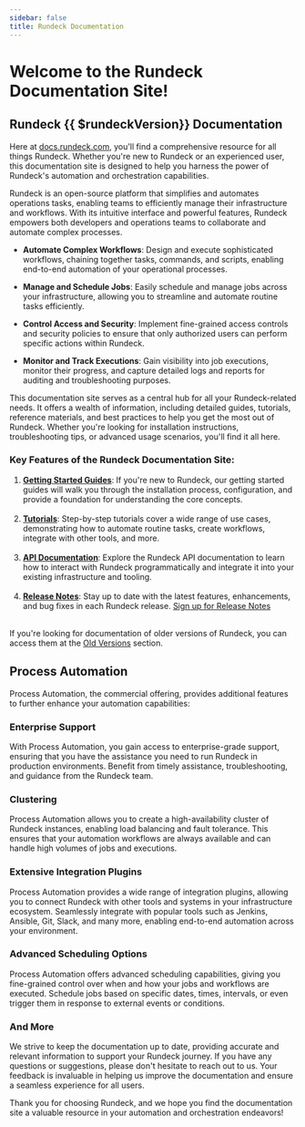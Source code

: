 ```yaml
---
sidebar: false
title: Rundeck Documentation
---
```


# Welcome to the Rundeck Documentation Site!

## Rundeck {{ $rundeckVersion}} Documentation    

Here at [docs.rundeck.com](https://docs.rundeck.com/docs), you'll find a comprehensive resource for all things Rundeck. Whether you're new to Rundeck or an experienced user, this documentation site is designed to help you harness the power of Rundeck's automation and orchestration capabilities.

Rundeck is an open-source platform that simplifies and automates operations tasks, enabling teams to efficiently manage their infrastructure and workflows. With its intuitive interface and powerful features, Rundeck empowers both developers and operations teams to collaborate and automate complex processes.

- **Automate Complex Workflows**: Design and execute sophisticated workflows, chaining together tasks, commands, and scripts, enabling end-to-end automation of your operational processes.

- **Manage and Schedule Jobs**: Easily schedule and manage jobs across your infrastructure, allowing you to streamline and automate routine tasks efficiently.

- **Control Access and Security**: Implement fine-grained access controls and security policies to ensure that only authorized users can perform specific actions within Rundeck.

- **Monitor and Track Executions**: Gain visibility into job executions, monitor their progress, and capture detailed logs and reports for auditing and troubleshooting purposes.

This documentation site serves as a central hub for all your Rundeck-related needs. It offers a wealth of information, including detailed guides, tutorials, reference materials, and best practices to help you get the most out of Rundeck. Whether you're looking for installation instructions, troubleshooting tips, or advanced usage scenarios, you'll find it all here.

### Key Features of the Rundeck Documentation Site:

1. **[Getting Started Guides](/learning/index.md)**: If you're new to Rundeck, our getting started guides will walk you through the installation process, configuration, and provide a foundation for understanding the core concepts.<br><br>
2. **[Tutorials](/learning/howto/overview.md)**: Step-by-step tutorials cover a wide range of use cases, demonstrating how to automate routine tasks, create workflows, integrate with other tools, and more.<br><br>
3. **[API Documentation](/api/rundeck-api.md)**: Explore the Rundeck API documentation to learn how to interact with Rundeck programmatically and integrate it into your existing infrastructure and tooling.<br><br>
4. **[Release Notes](/history/index.md)**: Stay up to date with the latest features, enhancements, and bug fixes in each Rundeck release. [Sign up for Release Notes](https://www.rundeck.com/release-notes-signup)<br><br>

If you're looking for documentation of older versions of Rundeck, you can access them at the [Old Versions](/manual/old-docs.md) section.

## Process Automation

Process Automation, the commercial offering, provides additional features to further enhance your automation capabilities:

### Enterprise Support

With Process Automation, you gain access to enterprise-grade support, ensuring that you have the assistance you need to run Rundeck in production environments. Benefit from timely assistance, troubleshooting, and guidance from the Rundeck team.

### Clustering

Process Automation allows you to create a high-availability cluster of Rundeck instances, enabling load balancing and fault tolerance. This ensures that your automation workflows are always available and can handle high volumes of jobs and executions.

### Extensive Integration Plugins

Process Automation provides a wide range of integration plugins, allowing you to connect Rundeck with other tools and systems in your infrastructure ecosystem. Seamlessly integrate with popular tools such as Jenkins, Ansible, Git, Slack, and many more, enabling end-to-end automation across your environment.

### Advanced Scheduling Options

Process Automation offers advanced scheduling capabilities, giving you fine-grained control over when and how your jobs and workflows are executed. Schedule jobs based on specific dates, times, intervals, or even trigger them in response to external events or conditions.

### And More

We strive to keep the documentation up to date, providing accurate and relevant information to support your Rundeck journey. If you have any questions or suggestions, please don't hesitate to reach out to us. Your feedback is invaluable in helping us improve the documentation and ensure a seamless experience for all users.

Thank you for choosing Rundeck, and we hope you find the documentation site a valuable resource in your automation and orchestration endeavors!
